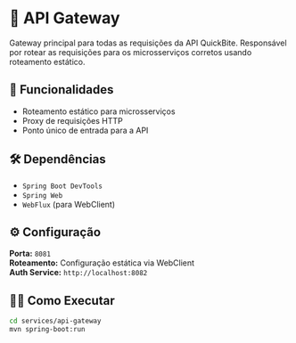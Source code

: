 # 🚪 API Gateway

Gateway principal para todas as requisições da API QuickBite. Responsável por rotear as requisições para os microsserviços corretos usando roteamento estático.

## 🚀 Funcionalidades

-   Roteamento estático para microsserviços
-   Proxy de requisições HTTP
-   Ponto único de entrada para a API

## 🛠️ Dependências

-   `Spring Boot DevTools`
-   `Spring Web`
-   `WebFlux` (para WebClient)

## ⚙️ Configuração

**Porta:** `8081`  
**Roteamento:** Configuração estática via WebClient  
**Auth Service:** `http://localhost:8082`

## 🏃‍♂️ Como Executar

```bash
cd services/api-gateway
mvn spring-boot:run